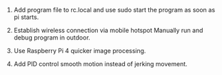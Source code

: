 1. Add program file to rc.local and use sudo
    start the program as soon as pi starts.

3. Establish wireless connection via mobile hotspot 
    Manually run and debug program in outdoor.

2. Use Raspberry Pi 4 
    quicker image processing.

4. Add PID control 
    smooth motion instead of jerking movement.
